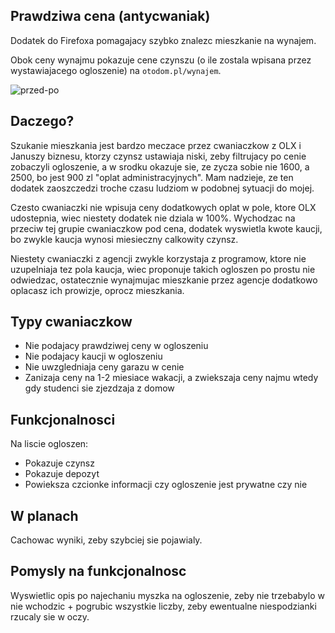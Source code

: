 ## Prawdziwa cena (antycwaniak)

Dodatek do Firefoxa pomagajacy szybko znalezc mieszkanie na wynajem.

Obok ceny wynajmu pokazuje cene czynszu (o ile zostala wpisana przez wystawiajacego ogloszenie) na `otodom.pl/wynajem`.

![przed-po](screenshots/przed-po.jpg)

## Daczego?

Szukanie mieszkania jest bardzo meczace przez cwaniaczkow z OLX i Januszy biznesu, ktorzy czynsz ustawiaja niski, zeby filtrujacy po cenie zobaczyli ogloszenie, a w srodku okazuje sie, ze zycza sobie nie 1600, a 2500, bo jest 900 zl "oplat administracyjnych". Mam nadzieje, ze ten dodatek zaoszczedzi troche czasu ludziom w podobnej sytuacji do mojej.

Czesto cwaniaczki nie wpisuja ceny dodatkowych oplat w pole, ktore OLX udostepnia, wiec niestety dodatek nie dziala w 100%.
Wychodzac na przeciw tej grupie cwaniaczkow pod cena, dodatek wyswietla kwote kaucji, bo zwykle kaucja wynosi miesieczny calkowity czynsz.

Niestety cwaniaczki z agencji zwykle korzystaja z programow, ktore nie uzupelniaja tez pola kaucja, wiec proponuje takich ogloszen po prostu nie odwiedzac, ostatecznie wynajmujac mieszkanie przez agencje dodatkowo oplacasz ich prowizje, oprocz mieszkania.

## Typy cwaniaczkow

* Nie podajacy prawdziwej ceny w ogloszeniu
* Nie podajacy kaucji w ogloszeniu
* Nie uwzgledniaja ceny garazu w cenie
* Zanizaja ceny na 1-2 miesiace wakacji, a zwiekszaja ceny najmu wtedy gdy studenci sie zjezdzaja z domow

## Funkcjonalnosci

Na liscie ogloszen:

* Pokazuje czynsz 
* Pokazuje depozyt
* Powieksza czcionke informacji czy ogloszenie jest prywatne czy nie

## W planach

Cachowac wyniki, zeby szybciej sie pojawialy.

## Pomysly na funkcjonalnosc

Wyswietlic opis po najechaniu myszka na ogloszenie, zeby nie trzebabylo w nie wchodzic + pogrubic wszystkie liczby, zeby ewentualne niespodzianki rzucaly sie w oczy.